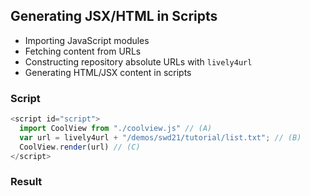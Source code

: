 ## Generating JSX/HTML in Scripts

- Importing JavaScript modules
- Fetching content from URLs
- Constructing repository absolute URLs with `lively4url`
- Generating HTML/JSX content in scripts

### Script

```javascript
<script id="script">
  import CoolView from "./coolview.js" // (A)
  var url = lively4url + "/demos/swd21/tutorial/list.txt"; // (B)
  CoolView.render(url) // (C)
</script>
```

### Result
<script id="script">
  import CoolView from "./coolview.js"
  var url = lively4url + "/demos/swd21/tutorial/list.txt"; 
  CoolView.render(url) 
</script>






